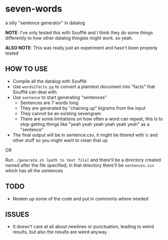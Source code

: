 # seven-words
a silly "sentence generator" in datalog

**NOTE**: I've only tested this with Soufflé and I think they do some things differently to how other datalog thingies might work. so yeah.

**ALSO NOTE**: This was really just an experiment and hasn't been properly tested

## HOW TO USE
* Compile all the datalog with Soufflé
* Use `words2facts.py` to convert a plaintext document into "facts" that Soufflé can deal with
* Use `sentence` to start generating "sentences"
    * Sentences are 7 words long
    * They are generated by "chaining up" bigrams from the input
    * They cannot be an existing sevengram
    * There are some limitations on how often a word can repeat, this is to stop getting things like "yeah yeah yeah yeah yeah yeah" as a "sentence"
* The final output will be in sentence.csv, it might be littered with \r and other stuff so you might want to clean that up


OR

Run `./generate.sh [path to text file]` and there'll be a directory created named after the file specified, in that directory there'll be `sentences.csv` which has all the sentences

## TODO
* Neaten up some of the code and put in comments where needed

## ISSUES
* It doesn't care at all about newlines or punctuation, leading to weird results, but also the results are weird anyway.
